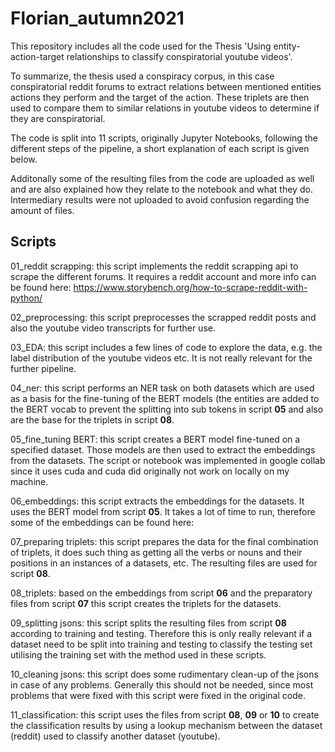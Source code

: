 # Florian_autumn2021

This repository includes all the code used for the Thesis 'Using entity-action-target relationships to classify conspiratorial youtube videos'.

To summarize, the thesis used a conspiracy corpus, in this case conspiratorial reddit forums to extract relations between mentioned entities actions they perform and the target of the action. These triplets are then used to compare them to similar relations in youtube videos to determine if they are conspiratorial.

The code is split into 11 scripts, originally Jupyter Notebooks, following the different steps of the pipeline, a short explanation of each script is given below.

Additonally some of the resulting files from the code are uploaded as well and are also explained how they relate to the notebook and what they do. Intermediary results were not uploaded to avoid confusion regarding the amount of files.

## **Scripts**

01_reddit scrapping: this script implements the reddit scrapping api to scrape the different forums. It requires a reddit account and more info can be found here: https://www.storybench.org/how-to-scrape-reddit-with-python/

02_preprocessing: this script preprocesses the scrapped reddit posts and also the youtube video transcripts for further use.

03_EDA: this script includes a few lines of code to explore the data, e.g. the label distribution of the youtube videos etc. It is not really relevant for the further pipeline.

04_ner: this script performs an NER task on both datasets which are used as a basis for the fine-tuning of the BERT models (the entities are added to the BERT vocab to prevent the splitting into sub tokens in script **05** and also are the base for the triplets in script **08**.

05_fine_tuning BERT: this script creates a BERT model fine-tuned on a specified dataset. Those models are then used to extract the embeddings from the datasets. The script or notebook was implemented in google collab since it uses cuda and cuda did originally not work on locally on my machine.

06_embeddings: this script extracts the embeddings for the datasets. It uses the BERT model from script **05**. It takes a lot of time to run, therefore some of the embeddings can be found here: 

07_preparing triplets: this script prepares the data for the final combination of triplets, it does such thing as getting all the verbs or nouns and their positions in an instances of a datasets, etc. The resulting files are used for script **08**.

08_triplets: based on the embeddings from script **06** and the preparatory files from script **07** this script creates the triplets for the datasets.

09_splitting jsons: this script splits the resulting files from script **08** according to training and testing. Therefore this is only really relevant if a dataset need to be split into training and testing to classify the testing set utilising the training set with the method used in these scripts.

10_cleaning jsons: this script does some rudimentary clean-up of the jsons in case of any problems. Generally this should not be needed, since most problems that were fixed with this script were fixed in the original code.

11_classification: this script uses the files from script **08**, **09** or **10** to create the classification results by using a lookup mechanism between the dataset (reddit) used to classify another dataset (youtube).

